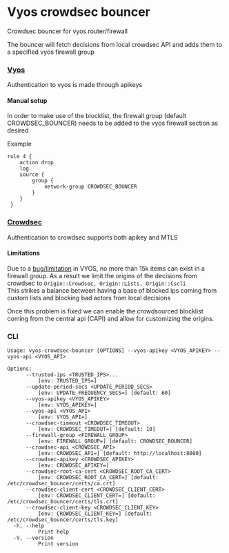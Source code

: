 # Vyos crowdsec bouncer

Crowdsec bouncer for vyos router/firewall

The bouncer will fetch decisions from local crowdsec API and adds them to a specified vyos firewall group

### [Vyos](https://vyos.io/)
Authentication to vyos is made through apikeys

#### Manual setup
In order to make use of the blocklist, the firewall group (default CROWDSEC_BOUNCER)
needs to be added to the vyos firewall section as desired 

Example
```
rule 4 {
    action drop
    log
    source {
        group {
            network-group CROWDSEC_BOUNCER
        }
    }
 }
```

### [Crowdsec](https://docs.crowdsec.net/docs/intro/)
Authentication to crowdsec supports both apikey and MTLS
#### Limitations
Due to a [bug/limitation](https://vyos.dev/T6625) in VYOS, no more than 15k items can exist in a firewall group.
As a result we limit the origins of the decisions from crowdsec to `Origin::Crowdsec, Origin::Lists, Origin::Cscli`\
This strikes a balance between having a base of blocked ips coming from custom lists and blocking bad actors from local decisions

Once this problem is fixed we can enable the crowdsourced blocklist coming from the central api (CAPI) and allow for customizing the origins.

### CLI
```
Usage: vyos-crowdsec-bouncer [OPTIONS] --vyos-apikey <VYOS_APIKEY> --vyos-api <VYOS_API>

Options:
      --trusted-ips <TRUSTED_IPS>...
          [env: TRUSTED_IPS=]
      --update-period-secs <UPDATE_PERIOD_SECS>
          [env: UPDATE_FREQUENCY_SECS=] [default: 60]
      --vyos-apikey <VYOS_APIKEY>
          [env: VYOS_APIKEY=]
      --vyos-api <VYOS_API>
          [env: VYOS_API=]
      --crowdsec-timeout <CROWDSEC_TIMEOUT>
          [env: CROWDSEC_TIMEOUT=] [default: 10]
      --firewall-group <FIREWALL_GROUP>
          [env: FIREWALL_GROUP=] [default: CROWDSEC_BOUNCER]
      --crowdsec-api <CROWDSEC_API>
          [env: CROWDSEC_API=] [default: http://localhost:8080]
      --crowdsec-apikey <CROWDSEC_APIKEY>
          [env: CROWDSEC_APIKEY=]
      --crowdsec-root-ca-cert <CROWDSEC_ROOT_CA_CERT>
          [env: CROWDSEC_ROOT_CA_CERT=] [default: /etc/crowdsec_bouncer/certs/ca.crt]
      --crowdsec-client-cert <CROWDSEC_CLIENT_CERT>
          [env: CROWDSEC_CLIENT_CERT=] [default: /etc/crowdsec_bouncer/certs/tls.crt]
      --crowdsec-client-key <CROWDSEC_CLIENT_KEY>
          [env: CROWDSEC_CLIENT_KEY=] [default: /etc/crowdsec_bouncer/certs/tls.key]
  -h, --help
          Print help
  -V, --version
          Print version
```
